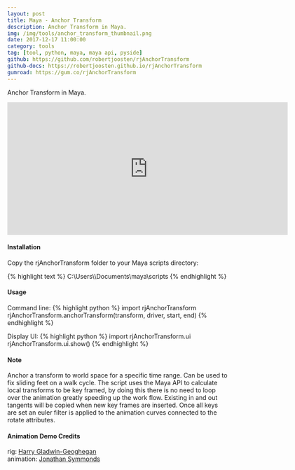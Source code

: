 ```yaml
---
layout: post
title: Maya - Anchor Transform
description: Anchor Transform in Maya.
img: /img/tools/anchor_transform_thumbnail.png
date: 2017-12-17 11:00:00
category: tools
tag: [tool, python, maya, maya api, pyside]
github: https://github.com/robertjoosten/rjAnchorTransform
github-docs: https://robertjoosten.github.io/rjAnchorTransform
gumroad: https://gum.co/rjAnchorTransform
---
```

<p class="justify">Anchor Transform in Maya.</p>

<p align="center"><iframe src="https://player.vimeo.com/video/247672481?color=ff9933&title=0&byline=0&portrait=0" width="640" height="303" frameborder="0" webkitallowfullscreen mozallowfullscreen allowfullscreen></iframe></p>

<h4>Installation</h4> 
<p class="justify">Copy the rjAnchorTransform folder to your Maya scripts directory: </p>
{% highlight text %}
C:\Users\<USER>\Documents\maya\scripts
{% endhighlight %}

<h4>Usage</h4> 
Command line:
{% highlight python %}
import rjAnchorTransform
rjAnchorTransform.anchorTransform(transform, driver, start, end)
{% endhighlight %}

Display UI:
{% highlight python %}
import rjAnchorTransform.ui 
rjAnchorTransform.ui.show()
{% endhighlight %}

<h4>Note</h4>
<p class="justify">Anchor a transform to world space for a specific time range. Can be used to fix sliding feet on a walk cycle. The script uses the Maya API to calculate local transforms to be key framed, by doing this there is no need to loop over the animation greatly speeding up the work flow. Existing in and out tangents will be copied when new key frames are inserted. Once all keys are set an euler filter is applied to the animation curves connected to the rotate attributes.</p>

<h4>Animation Demo Credits</h4>
rig: <a href="https://www.highend3d.com/maya/downloads/character-rigs/c/dinorig-for-maya" target="_blank">Harry Gladwin-Geoghegan</a><br>
animation: <a href="http://jonathansymmonds.com/downloads_section/" target="_blank">Jonathan Symmonds</a>